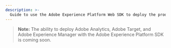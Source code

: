 ```yaml
---
description: >-
  Guide to use the Adobe Experience Platform Web SDK to deploy the products in the Adobe Experience Cloud
---
```


> **Note:** The ability to deploy Adobe Analytics, Adobe Target, and Adobe Experience Manager with the Adobe Experience Platform SDK is coming soon.

